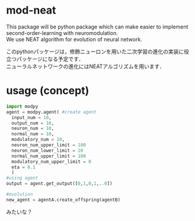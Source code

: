 # mod-neat

This package will be python package which can make easier to implement second-order-learning with neuromodulation.  
We use NEAT algorithm for evolution of neural network.  


このpythonパッケージは，修飾ニューロンを用いた二次学習の進化の実装に役立つパッケージになる予定です．  
ニューラルネットワークの進化にはNEATアルゴリズムを用います． 

# usage (concept)  
```python
import modpy  
agent = modpy.agent( #create agent
  input_num = 10, 
  output_num = 10, 
  neuron_num = 10,
  normal_num = 10,
  modulatory_num = 10,
  neuron_num_upper_limit = 100
  neuron_num_lower_limit = 20
  normal_num_upper_limit = 100
  modulatory_num_upper_limit = 0
  eta = 0.1
  )
#using agent
output = agent.get_output([0,1,0,1,..0]) 

#evolution
new_agent = agentA.create_offspring(agentB)

```
みたいな？
